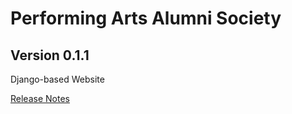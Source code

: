 # Performing Arts Alumni Society

## Version 0.1.1

Django-based Website

[Release Notes](RELEASE_NOTES.md)